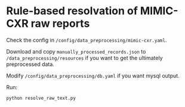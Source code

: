 # Rule-based resolvation of MIMIC-CXR raw reports

Check the config in `/config/data_preprocessing/mimic-cxr.yaml`.

Download and copy `manually_processed_records.json` to `/data_preprocessing/resources` if you want to get the ultimately preprocessed data.

Modify `/config/data_preprocessing/db.yaml` if you want mysql output.

Run:

```bash
python resolve_raw_text.py
```

